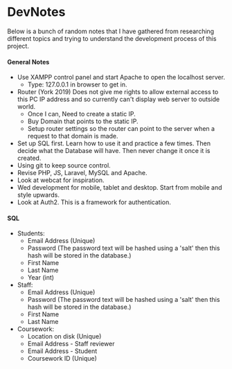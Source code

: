 # DevNotes
Below is a bunch of random notes that I have gathered from researching different topics and trying to understand the development process of this project.

#### General Notes
- Use XAMPP control panel and start Apache to open the localhost server.
	- Type: 127.0.0.1 in browser to get in.
- Router (York 2019) Does not give me rights to allow external access to this PC IP address and so currently can't display web server to outside world.
	- Once I can, Need to create a static IP.
	- Buy Domain that points to the static IP.
	- Setup router settings so the router can point to the server when a request to that domain is made.
- Set up SQL first. Learn how to use it and practice a few times. Then decide what the Database will have. Then never change it once it is created.
- Using git to keep source control.
- Revise PHP, JS, Laravel, MySQL and Apache.
- Look at webcat for inspiration.
- Wed development for mobile, tablet and desktop. Start from mobile and style upwards.
- Look at Auth2. This is a framework for authentication.


#### SQL
- Students:
	- Email Address (Unique)
	- Password (The password text will be hashed using a 'salt' then this hash will be stored in the database.)
	- First Name
	- Last Name
	- Year (int)
- Staff:
	- Email Address (Unique)
	- Password (The password text will be hashed using a 'salt' then this hash will be stored in the database.)
	- First Name
	- Last Name
- Coursework:
	- Location on disk (Unique)
	- Email Address - Staff reviewer
	- Email Address - Student
	- Coursework ID (Unique)



